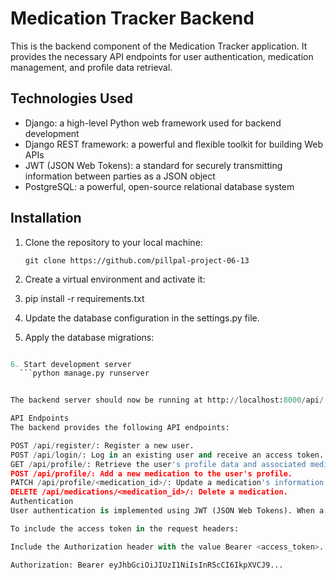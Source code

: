 # Medication Tracker Backend

This is the backend component of the Medication Tracker application. It provides the necessary API endpoints for user authentication, medication management, and profile data retrieval.

## Technologies Used

- Django: a high-level Python web framework used for backend development
- Django REST framework: a powerful and flexible toolkit for building Web APIs
- JWT (JSON Web Tokens): a standard for securely transmitting information between parties as a JSON object
- PostgreSQL: a powerful, open-source relational database system

## Installation

1. Clone the repository to your local machine:

   ```shell
   git clone https://github.com/pillpal-project-06-13

2. Create a virtual environment and activate it:

3. pip install -r requirements.txt

4. Update the database configuration in the settings.py file. 

5. Apply the database migrations:

  ```python manage.py migrate

6. Start development server
    ```python manage.py runserver


The backend server should now be running at http://localhost:8000/api/.

API Endpoints
The backend provides the following API endpoints:

POST /api/register/: Register a new user.
POST /api/login/: Log in an existing user and receive an access token.
GET /api/profile/: Retrieve the user's profile data and associated medications.
POST /api/profile/: Add a new medication to the user's profile.
PATCH /api/profile/<medication_id>/: Update a medication's information.
DELETE /api/medications/<medication_id>/: Delete a medication.
Authentication
User authentication is implemented using JWT (JSON Web Tokens). When a user logs in, they receive an access token that must be included in the request headers for authenticated endpoints.

To include the access token in the request headers:

Include the Authorization header with the value Bearer <access_token>.

Authorization: Bearer eyJhbGciOiJIUzI1NiIsInR5cCI6IkpXVCJ9...




